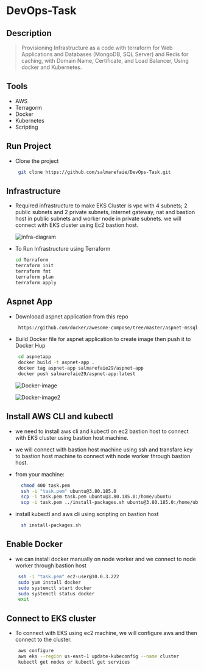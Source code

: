 # DevOps-Task

## Description
> Provisioning Infrastructure as a code with terraform for Web Applications and Databases
(MongoDB, SQL Server) and Redis for caching, with Domain Name, Certificate, and Load
Balancer, Using docker and Kubernetes.

## Tools
  - AWS
  - Terragorm
  - Docker
  - Kubernetes
  - Scripting

## Run Project 
- Clone the project
  ```bash  
   git clone https://github.com/salmarefaie/DevOps-Task.git
  ```

## Infrastructure
- Required infrastructure to make EKS Cluster is vpc with 4 subnets; 2 public subnets and 2 private subnets, internet gateway, nat and bastion host in public subnets and worker node in private 
  subnets. we will connect with EKS cluster using Ec2 bastion host.
  
  ![infra-diagram](https://github.com/salmarefaie/DevOps-Task/assets/76884936/a9b934a0-d291-4184-9e33-7bc45c93e91f)


- To Run Infrastructure using Terraform
   ```bash      
   cd Terraform
   terraform init
   terraform fmt
   terraform plan
   terraform apply
   ```
## Aspnet App
- Downlooad aspnet application from this repo
  ```bash  
   https://github.com/docker/awesome-compose/tree/master/aspnet-mssql
  ```
- Build Docker file for aspnet application to create image then push it to Docker Hup
  ```bash  
   cd aspnetapp
   docker build -t aspnet-app .
   docker tag aspnet-app salmarefaie29/aspnet-app
   docker push salmarefaie29/aspnet-app:latest
  ```
   ![Docker-image](https://github.com/salmarefaie/DevOps-Task/assets/76884936/014d6cd0-5c59-4d5c-a901-dfad21ffdc47)
   
   ![Docker-image2](https://github.com/salmarefaie/DevOps-Task/assets/76884936/e1afb655-47bc-4c2c-a552-179744af2ef7)

## Install AWS CLI and kubectl 
- we need to install aws cli and kubectl on ec2 bastion host to connect with EKS cluster using bastion host machine.
- we will connect with bastion host machine using ssh and transfare key to bastion host machine to connect with node worker through bastion host.
  
- from your machine:
  ```bash      
    chmod 400 task.pem
    ssh -i "task.pem" ubuntu@3.80.185.0
    scp -i task.pem task.pem ubuntu@3.80.185.0:/home/ubuntu
    scp -i task.pem ../install-packages.sh ubuntu@3.80.185.0:/home/ubuntu
   ```
  
- install kubectl and aws cli using scripting on bastion host
  ```bash      
    sh install-packages.sh
  ```
 
 ## Enable Docker 
 - we can install docker manually on node worker and we connect to node worker through bastion host
   
   ```bash      
    ssh -i "task.pem" ec2-user@10.0.3.222
    sudo yum install docker
    sudo systemctl start docker
    sudo systemctl status docker
    exit
   ```

## Connect to EKS cluster
 - To connect with EKS using ec2 machine, we will configure aws and then connect to the cluster.
 
   ```bash
    aws configure
    aws eks --region us-east-1 update-kubeconfig --name cluster
    kubectl get nodes or kubectl get services
   ```
